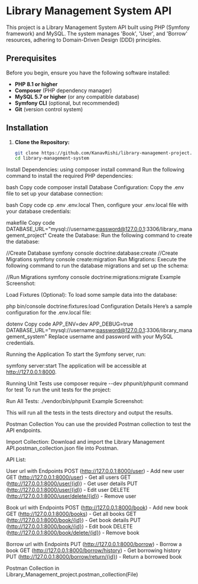 # Library Management System API

This project is a Library Management System API built using PHP (Symfony framework) and MySQL. The system manages 'Book', 'User', and 'Borrow' resources, adhering to Domain-Driven Design (DDD) principles.

## Prerequisites

Before you begin, ensure you have the following software installed:

- **PHP 8.1 or higher**
- **Composer** (PHP dependency manager)
- **MySQL 5.7 or higher** (or any compatible database)
- **Symfony CLI** (optional, but recommended)
- **Git** (version control system)

## Installation

1. **Clone the Repository:**
   ```bash
   git clone https://github.com/KanavRishi/library-management-project.git
   cd library-management-system
Install Dependencies: using composer install command
Run the following command to install the required PHP dependencies:

bash
Copy code
composer install
Database Configuration:
Copy the .env file to set up your database connection:

bash
Copy code
cp .env .env.local
Then, configure your .env.local file with your database credentials:

makefile
Copy code
DATABASE_URL="mysql://username:password@127.0.0.1:3306/library_management_project"
Create the Database:
Run the following command to create the database:

//Create Database
symfony console doctrine:database:create
//Create Migrations
symfony console create:migration
Run Migrations:
Execute the following command to run the database migrations and set up the schema:

//Run Migrations
symfony console doctrine:migrations:migrate
Example Screenshot:

Load Fixtures (Optional):
To load some sample data into the database:

php bin/console doctrine:fixtures:load
Configuration Details
Here’s a sample configuration for the .env.local file:

dotenv
Copy code
APP_ENV=dev
APP_DEBUG=true
DATABASE_URL="mysql://username:password@127.0.0.1:3306/library_management_system"
Replace username and password with your MySQL credentials.

Running the Application
To start the Symfony server, run:

symfony server:start
The application will be accessible at http://127.0.0.1:8000.

Running Unit Tests
use composer require --dev phpunit/phpunit command for test
To run the unit tests for the project:

Run All Tests:
./vendor/bin/phpunit
Example Screenshot:

This will run all the tests in the tests directory and output the results.

Postman Collection
You can use the provided Postman collection to test the API endpoints.

Import Collection:
Download and import the Library Management API.postman_collection.json file into Postman.

API List:

User url with Endpoints
POST (http://127.0.0.1:8000/user) - Add new user
GET (http://127.0.0.1:8000/user) - Get all users
GET (http://127.0.0.1:8000/user/{id}) - Get user details
PUT (http://127.0.0.1:8000/user/{id}) - Edit user
DELETE (http://127.0.0.1:8000/user/delete/{id}) - Remove user

Book url with Endpoints
POST (http://127.0.0.1:8000/book) - Add new book
GET (http://127.0.0.1:8000/books) - Get all books
GET (http://127.0.0.1:8000/book/{id}) - Get book details
PUT (http://127.0.0.1:8000/book/{id}) - Edit book
DELETE (http://127.0.0.1:8000/book/delete/{id}) - Remove book

Borrow url with Endpoints
PUT (http://127.0.0.1:8000/borrow) - Borrow a book
GET (http://127.0.0.1:8000/borrow/history) - Get borrowing history
PUT (http://127.0.0.1:8000/borrow/return/{id}) - Return a borrowed book

Postman Collection in
Library_Management_project.postman_collection(File)